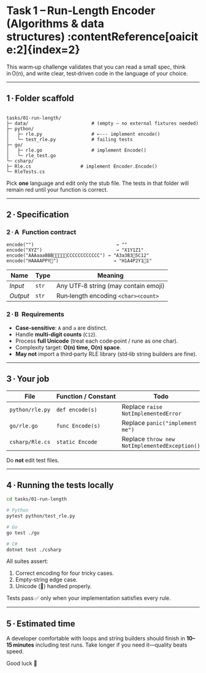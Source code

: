 # Task 1 – Run‑Length Encoder (Algorithms & data structures) :contentReference[oaicite:2]{index=2}

This warm‑up challenge validates that you can read a small spec, think in O(n), and write clear, test‑driven code in the language of your choice.

---

## 1 · Folder scaffold

```

tasks/01-run-length/
├─ data/                       # (empty – no external fixtures needed)
├─ python/
│   ├─ rle.py                  # ←‑‑‑ implement encode()
│   └─ test_rle.py             # failing tests
├─ go/
│   ├─ rle.go                  # implement Encode()
│   └─ rle_test.go
└─ csharp/
├─ Rle.cs                  # implement Encoder.Encode()
└─ RleTests.cs

````

Pick **one** language and edit only the stub file.
The tests in that folder will remain red until your function is correct.

---

## 2 · Specification

### 2 · A  Function contract

```text
encode("")                              → ""
encode("XYZ")                           → "X1Y1Z1"
encode("AAAaaaBBB🦄🦄🦄🦄🦄CCCCCCCCCCCC") → "A3a3B3🦄5C12"
encode("HAAAAPPY🦄")                    → "H1A4P2Y1🦄1"
````

| Name     | Type  | Meaning                              |
| -------- | ----- | ------------------------------------ |
| *Input*  | `str` | Any UTF‑8 string (may contain emoji) |
| *Output* | `str` | Run‑length encoding `<char><count>`  |

### 2 · B  Requirements

* **Case‑sensitive**: `A` and `a` are distinct.
* Handle **multi‑digit counts** (`C12`).
* Process **full Unicode** (treat each code‑point / rune as one char).
* Complexity target: **O(n) time, O(n) space**.
* **May not** import a third‑party RLE library (std‑lib string builders are fine).

---

## 3 · Your job

| File            | Function / Constant | Todo                                          |
| --------------- | ------------------- | --------------------------------------------- |
| `python/rle.py` | `def encode(s)`     | Replace `raise NotImplementedError`           |
| `go/rle.go`     | `func Encode(s)`    | Replace `panic("implement me")`               |
| `csharp/Rle.cs` | `static Encode`     | Replace `throw new NotImplementedException()` |

Do **not** edit test files.

---

## 4 · Running the tests locally

```bash
cd tasks/01-run-length

# Python
pytest python/test_rle.py

# Go
go test ./go

# C#
dotnet test ./csharp
```

All suites assert:

1. Correct encoding for four tricky cases.
2. Empty‑string edge case.
3. Unicode (🦄) handled properly.

Tests pass ✅ only when your implementation satisfies every rule.

---

## 5 · Estimated time

A developer comfortable with loops and string builders should finish in **10–15 minutes** including test runs.
Take longer if you need it—quality beats speed.

Good luck 🎯
